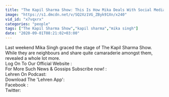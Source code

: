 ```yaml
---
title: "The Kapil Sharma Show: This Is How Mika Deals With Social Media Trolls"
image: "https://s1.dmcdn.net/v/SQ2Xz1VG_ZByk91Xn/x240"
vid_id: "x7vqxrx"
categories: "people"
tags: ["The Kapil Sharma Show","kapil sharma","mika singh"]
date: "2020-09-01T08:21:02+03:00"
---
```

Last weekend Mika Singh graced the stage of The Kapil Sharma Show. While they are neighbours and share quite camaraderie amongst them, revealed a whole lot more.  <br>Log On To Our Official Website :   <br>For More Such News &amp; Gossips Subscribe now! :   <br>Lehren On Podcast:   <br>Download The 'Lehren App':   <br>Facebook :   <br>Twitter: 
